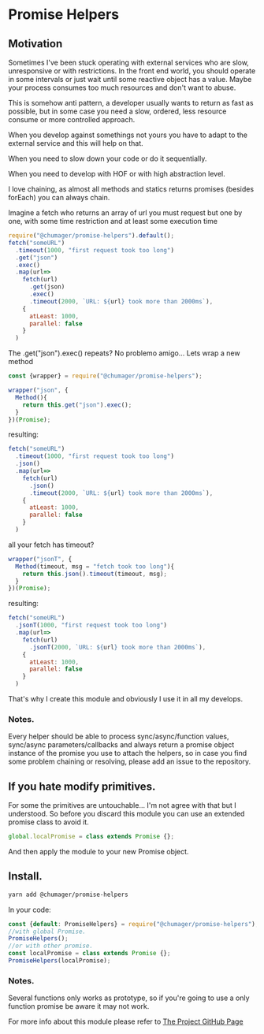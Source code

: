 # Promise Helpers
## Motivation
Sometimes I've been stuck operating with external services who are slow, unresponsive or with restrictions.
In the front end world, you should operate in some intervals or just wait until some reactive object has a value.
Maybe your process consumes too much resources and don't want to abuse.

This is somehow anti pattern, a developer usually wants to return as fast as possible, but in some case you need a slow, ordered, less resource consume or more controlled approach.

When you develop against somethings not yours you have to adapt to the external service and this will help on that.

When you need to slow down your code or do it sequentially.

When you need to develop with HOF or with high abstraction level.

I love chaining, as almost all methods and statics returns promises (besides forEach) you can always chain.

Imagine a fetch who returns an array of url you must request but one by one, with some time restriction and at least some execution time

```javascript
require("@chumager/promise-helpers").default();
fetch("someURL")
  .timeout(1000, "first request took too long")
  .get("json")
  .exec()
  .map(url=>
    fetch(url)
      .get(json)
      .exec()
      .timeout(2000, `URL: ${url} took more than 2000ms`),
    {
      atLeast: 1000, 
      parallel: false
    }
  )
```
The .get("json").exec() repeats? No problemo amigo... Lets wrap a new method
```javascript
const {wrapper} = require("@chumager/promise-helpers");

wrapper("json", {
  Method(){
    return this.get("json").exec();
  }
})(Promise);
```
resulting:
```javascript
fetch("someURL")
  .timeout(1000, "first request took too long")
  .json()
  .map(url=>
    fetch(url)
      .json()
      .timeout(2000, `URL: ${url} took more than 2000ms`),
    {
      atLeast: 1000, 
      parallel: false
    }
  )
```
all your fetch has timeout?
```javascript
wrapper("jsonT", {
  Method(timeout, msg = "fetch took too long"){
    return this.json().timeout(timeout, msg);
  }
})(Promise);
```
resulting:
```javascript
fetch("someURL")
  .jsonT(1000, "first request took too long")
  .map(url=>
    fetch(url)
      .jsonT(2000, `URL: ${url} took more than 2000ms`),
    {
      atLeast: 1000, 
      parallel: false
    }
  )
```

That's why I create this module and obviously I use it in all my develops.
### Notes.
Every helper should be able to process sync/async/function values, sync/async parameters/callbacks and always return a promise object instance of the promise you use to attach the helpers, so in case you find some problem chaining or resolving, please add an issue to the repository. 
## If you hate modify primitives.
For some the primitives are untouchable... I'm not agree with that but I understood. So before you discard this module you can use an extended promise class to avoid it.
```javascript
global.localPromise = class extends Promise {};
```
And then apply the module to your new Promise object.
## Install.
```sh
yarn add @chumager/promise-helpers
```
In your code:
```javascript
const {default: PromiseHelpers} = require("@chumager/promise-helpers");
//with global Promise.
PromiseHelpers();
//or with other promise.
const localPromise = class extends Promise {};
PromiseHelpers(localPromise);
```
### Notes.
Several functions only works as prototype, so if you're going to use a only function promise be aware it may not work.

For more info about this module please refer to [The Project GitHub Page](https://chumager.github.io/promise-helpers/)
